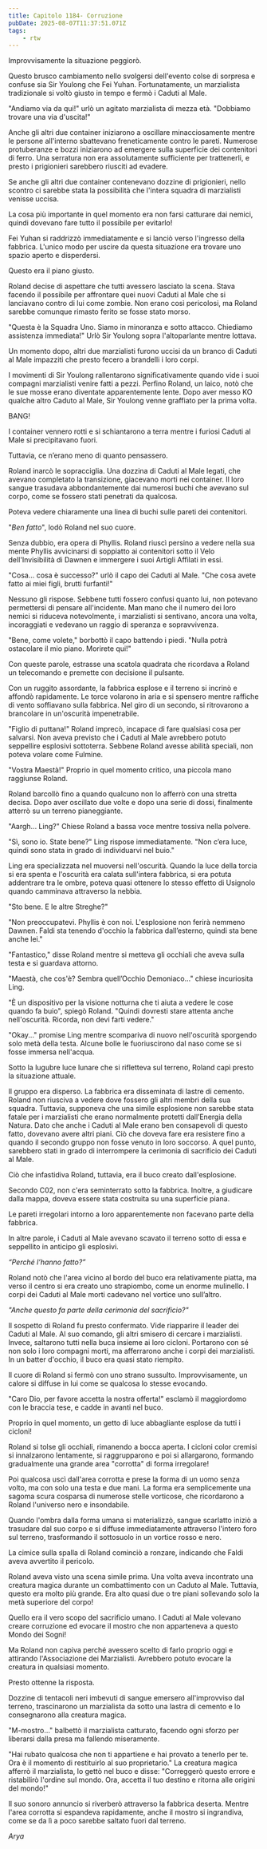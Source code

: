 ```yaml
---
title: Capitolo 1184- Corruzione
pubDate: 2025-08-07T11:37:51.071Z
tags:
    - rtw
---
```



Improvvisamente la situazione peggiorò.


Questo brusco cambiamento nello svolgersi dell'evento colse di sorpresa e confuse sia Sir Youlong che Fei Yuhan. Fortunatamente, un marzialista tradizionale si voltò giusto in tempo e fermò i Caduti al Male.


"Andiamo via da qui!" urlò un agitato marzialista di mezza età. "Dobbiamo trovare una via d'uscita!"


Anche gli altri due container iniziarono a oscillare minacciosamente mentre le persone all'interno sbattevano freneticamente contro le pareti. Numerose protuberanze e bozzi iniziarono ad emergere sulla superficie dei contenitori di ferro. Una serratura non era assolutamente sufficiente per trattenerli, e presto i prigionieri sarebbero riusciti ad evadere.


Se anche gli altri due container contenevano dozzine di prigionieri, nello scontro ci sarebbe stata la possibilità che l'intera squadra di marzialisti venisse uccisa.


La cosa più importante in quel momento era non farsi catturare dai nemici, quindi dovevano fare tutto il possibile per evitarlo!


Fei Yuhan si raddrizzò immediatamente e si lanciò verso l'ingresso della fabbrica. L'unico modo per uscire da questa situazione era trovare uno spazio aperto e disperdersi.


Questo era il piano giusto.


Roland decise di aspettare che tutti avessero lasciato la scena. Stava facendo il possibile per affrontare quei nuovi Caduti al Male che si lanciavano contro di lui come zombie. Non erano così pericolosi, ma Roland sarebbe comunque rimasto ferito se fosse stato morso.


"Questa è la Squadra Uno. Siamo in minoranza e sotto attacco. Chiediamo assistenza immediata!" Urlò Sir Youlong sopra l'altoparlante mentre lottava.


Un momento dopo, altri due marzialisti furono uccisi da un branco di Caduti al Male impazziti che presto fecero a brandelli i loro corpi.


I movimenti di Sir Youlong rallentarono significativamente quando vide i suoi compagni marzialisti venire fatti a pezzi. Perfino Roland, un laico, notò che le sue mosse erano diventate apparentemente lente. Dopo aver messo KO qualche altro Caduto al Male, Sir Youlong venne graffiato per la prima volta.


BANG!


I container vennero rotti e si schiantarono a terra mentre i furiosi Caduti al Male si precipitavano fuori.


Tuttavia, ce n’erano meno di quanto pensassero.


Roland inarcò le sopracciglia. Una dozzina di Caduti al Male legati, che avevano completato la transizione, giacevano morti nei container. Il loro sangue trasudava abbondantemente dai numerosi buchi che avevano sul corpo, come se fossero stati penetrati da qualcosa.


Poteva vedere chiaramente una linea di buchi sulle pareti dei contenitori.


"<em>Ben fatto</em>", lodò Roland nel suo cuore.


Senza dubbio, era opera di Phyllis. Roland riuscì persino a vedere nella sua mente Phyllis avvicinarsi di soppiatto ai contenitori sotto il Velo dell'Invisibilità di Dawnen e immergere i suoi Artigli Affilati in essi.


"Cosa... cosa è successo?" urlò il capo dei Caduti al Male. "Che cosa avete fatto ai miei figli, brutti furfanti!"


Nessuno gli rispose. Sebbene tutti fossero confusi quanto lui, non potevano permettersi di pensare all'incidente. Man mano che il numero dei loro nemici si riduceva notevolmente, i marzialisti si sentivano, ancora una volta, incoraggiati e vedevano un raggio di speranza e sopravvivenza.


"Bene, come volete," borbottò il capo battendo i piedi. "Nulla potrà ostacolare il mio piano. Morirete qui!"


Con queste parole, estrasse una scatola quadrata che ricordava a Roland un telecomando e premette con decisione il pulsante.


Con un ruggito assordante, la fabbrica esplose e il terreno si incrinò e affondò rapidamente. Le torce volarono in aria e si spensero mentre raffiche di vento soffiavano sulla fabbrica. Nel giro di un secondo, si ritrovarono a brancolare in un'oscurità impenetrabile.


"Figlio di puttana!" Roland imprecò, incapace di fare qualsiasi cosa per salvarsi. Non aveva previsto che i Caduti al Male avrebbero potuto seppellire esplosivi sottoterra. Sebbene Roland avesse abilità speciali, non poteva volare come Fulmine.


"Vostra Maestà!" Proprio in quel momento critico, una piccola mano raggiunse Roland.


Roland barcollò fino a quando qualcuno non lo afferrò con una stretta decisa. Dopo aver oscillato due volte e dopo una serie di dossi, finalmente atterrò su un terreno pianeggiante.


"Aargh... Ling?" Chiese Roland a bassa voce mentre tossiva nella polvere.


"Sì, sono io. State bene?" Ling rispose immediatamente. "Non c’era luce, quindi sono stata in grado di individuarvi nel buio."


Ling era specializzata nel muoversi nell'oscurità. Quando la luce della torcia si era spenta e l'oscurità era calata sull'intera fabbrica, si era potuta addentrare tra le ombre, poteva quasi ottenere lo stesso effetto di Usignolo quando camminava attraverso la nebbia.


"Sto bene. E le altre Streghe?"


"Non preoccupatevi. Phyllis è con noi. L'esplosione non ferirà nemmeno Dawnen. Faldi sta tenendo d'occhio la fabbrica dall’esterno, quindi sta bene anche lei."


"Fantastico," disse Roland mentre si metteva gli occhiali che aveva sulla testa e si guardava attorno.


"Maestà, che cos'è? Sembra quell’Occhio Demoniaco..." chiese incuriosita Ling.


"È un dispositivo per la visione notturna che ti aiuta a vedere le cose quando fa buio", spiegò Roland. "Quindi dovresti stare attenta anche nell'oscurità. Ricorda, non devi farti vedere."


"Okay..." promise Ling mentre scompariva di nuovo nell'oscurità sporgendo solo metà della testa. Alcune bolle le fuoriuscirono dal naso come se si fosse immersa nell'acqua.


Sotto la lugubre luce lunare che si rifletteva sul terreno, Roland capì presto la situazione attuale.


Il gruppo era disperso. La fabbrica era disseminata di lastre di cemento. Roland non riusciva a vedere dove fossero gli altri membri della sua squadra. Tuttavia, supponeva che una simile esplosione non sarebbe stata fatale per i marzialisti che erano normalmente protetti dall’Energia della Natura. Dato che anche i Caduti al Male erano ben consapevoli di questo fatto, dovevano avere altri piani. Ciò che doveva fare era resistere fino a quando il secondo gruppo non fosse venuto in loro soccorso. A quel punto, sarebbero stati in grado di interrompere la cerimonia di sacrificio dei Caduti al Male.


Ciò che infastidiva Roland, tuttavia, era il buco creato dall'esplosione.


Secondo C02, non c'era seminterrato sotto la fabbrica. Inoltre, a giudicare dalla mappa, doveva essere stata costruita su una superficie piana.


Le pareti irregolari intorno a loro apparentemente non facevano parte della fabbrica.


In altre parole, i Caduti al Male avevano scavato il terreno sotto di essa e seppellito in anticipo gli esplosivi.


<em>“Perché l’hanno fatto?”</em>


Roland notò che l'area vicino al bordo del buco era relativamente piatta, ma verso il centro si era creato uno strapiombo, come un enorme mulinello. I corpi dei Caduti al Male morti cadevano nel vortice uno sull’altro.


<em>"Anche questo fa parte della cerimonia del sacrificio?"</em>


Il sospetto di Roland fu presto confermato. Vide riapparire il leader dei Caduti al Male. Al suo comando, gli altri smisero di cercare i marzialisti. Invece, saltarono tutti nella buca insieme ai loro cicloni. Portarono con sé non solo i loro compagni morti, ma afferrarono anche i corpi dei marzialisti. In un batter d'occhio, il buco era quasi stato riempito.


Il cuore di Roland si fermò con uno strano sussulto. Improvvisamente, un calore si diffuse in lui come se qualcosa lo stesse evocando.


"Caro Dio, per favore accetta la nostra offerta!" esclamò il maggiordomo con le braccia tese, e cadde in avanti nel buco.


Proprio in quel momento, un getto di luce abbagliante esplose da tutti i cicloni!


Roland si tolse gli occhiali, rimanendo a bocca aperta. I cicloni color cremisi si innalzarono lentamente, si raggrupparono e poi si allargarono, formando gradualmente una grande area "corrotta" di forma irregolare!


Poi qualcosa uscì dall'area corrotta e prese la forma di un uomo senza volto, ma con solo una testa e due mani. La forma era semplicemente una sagoma scura cosparsa di numerose stelle vorticose, che ricordarono a Roland l'universo nero e insondabile.


Quando l'ombra dalla forma umana si materializzò, sangue scarlatto iniziò a trasudare dal suo corpo e si diffuse immediatamente attraverso l'intero foro sul terreno, trasformando il sottosuolo in un vortice rosso e nero.


La cimice sulla spalla di Roland cominciò a ronzare, indicando che Faldi aveva avvertito il pericolo.


Roland aveva visto una scena simile prima. Una volta aveva incontrato una creatura magica durante un combattimento con un Caduto al Male. Tuttavia, questo era molto più grande. Era alto quasi due o tre piani sollevando solo la metà superiore del corpo!


Quello era il vero scopo del sacrificio umano. I Caduti al Male volevano creare corruzione ed evocare il mostro che non apparteneva a questo Mondo dei Sogni!


Ma Roland non capiva perché avessero scelto di farlo proprio oggi e attirando l'Associazione dei Marzialisti. Avrebbero potuto evocare la creatura in qualsiasi momento.


Presto ottenne la risposta.


Dozzine di tentacoli neri imbevuti di sangue emersero all'improvviso dal terreno, trascinarono un marzialista da sotto una lastra di cemento e lo consegnarono alla creatura magica.


"M-mostro..." balbettò il marzialista catturato, facendo ogni sforzo per liberarsi dalla presa ma fallendo miseramente.


"Hai rubato qualcosa che non ti appartiene e hai provato a tenerlo per te. Ora è il momento di restituirlo al suo proprietario." La creatura magica afferrò il marzialista, lo gettò nel buco e disse: "Correggerò questo errore e ristabilirò l'ordine sul mondo. Ora, accetta il ​​tuo destino e ritorna alle origini del mondo!"


Il suo sonoro annuncio si riverberò attraverso la fabbrica deserta. Mentre l'area corrotta si espandeva rapidamente, anche il mostro si ingrandiva, come se da lì a poco sarebbe saltato fuori dal terreno.


<em>Arya</em>
                                


                                



